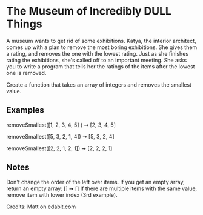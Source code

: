 # The Museum of Incredibly DULL Things

A museum wants to get rid of some exhibitions. Katya, the interior architect, comes up with a plan to remove the most boring exhibitions. She gives them a rating, and removes the one with the lowest rating. Just as she finishes rating the exhibitions, she's called off to an important meeting. She asks you to write a program that tells her the ratings of the items after the lowest one is removed.

Create a function that takes an array of integers and removes the smallest value.

## Examples

removeSmallest([1, 2, 3, 4, 5] ) ➞ [2, 3, 4, 5]

removeSmallest([5, 3, 2, 1, 4]) ➞ [5, 3, 2, 4]

removeSmallest([2, 2, 1, 2, 1]) ➞ [2, 2, 2, 1]

## Notes

Don't change the order of the left over items.
If you get an empty array, return an empty array: [] ➞ []
If there are multiple items with the same value, remove item with lower index (3rd example).

Credits: Matt on edabit.com
